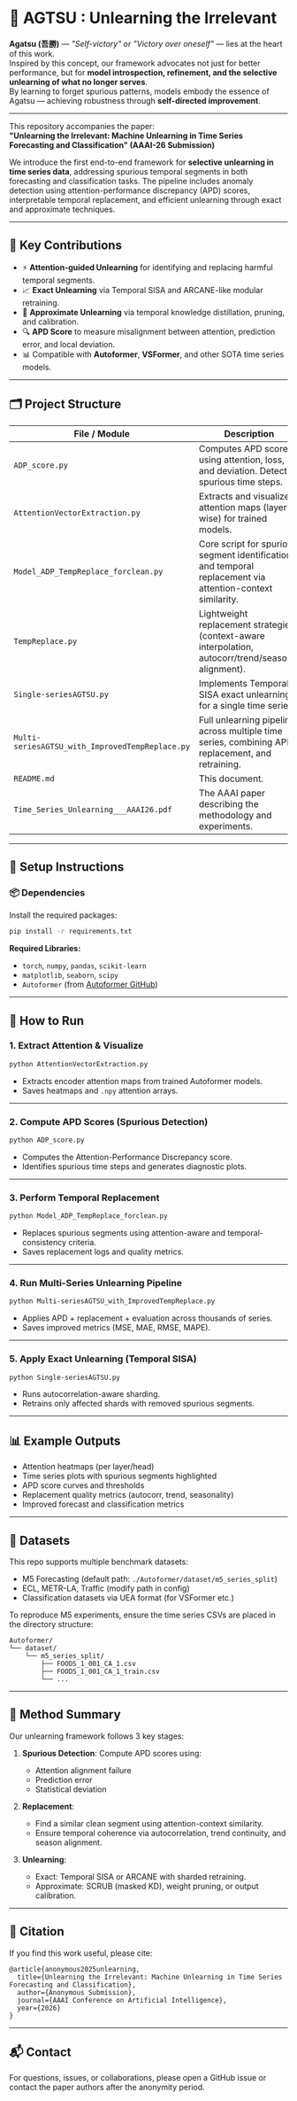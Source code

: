 
# 🧠 AGTSU : Unlearning the Irrelevant

**Agatsu (吾勝)** — _"Self-victory" or "Victory over oneself"_ — lies at the heart of this work.  
Inspired by this concept, our framework advocates not just for better performance, but for **model introspection, refinement, and the selective unlearning of what no longer serves**.  
By learning to forget spurious patterns, models embody the essence of Agatsu — achieving robustness through **self-directed improvement**.

---

This repository accompanies the paper:  
**"Unlearning the Irrelevant: Machine Unlearning in Time Series Forecasting and Classification" (AAAI-26 Submission)**

We introduce the first end-to-end framework for **selective unlearning in time series data**, addressing spurious temporal segments in both forecasting and classification tasks. The pipeline includes anomaly detection using attention-performance discrepancy (APD) scores, interpretable temporal replacement, and efficient unlearning through exact and approximate techniques.

---

## 📌 Key Contributions

- ⚡ **Attention-guided Unlearning** for identifying and replacing harmful temporal segments.
- 📈 **Exact Unlearning** via Temporal SISA and ARCANE-like modular retraining.
- 🔁 **Approximate Unlearning** via temporal knowledge distillation, pruning, and calibration.
- 🔍 **APD Score** to measure misalignment between attention, prediction error, and local deviation.
- 📊 Compatible with **Autoformer**, **VSFormer**, and other SOTA time series models.

---

## 🗂️ Project Structure

| File / Module                                | Description |
|---------------------------------------------|-------------|
| `ADP_score.py`                               | Computes APD score using attention, loss, and deviation. Detects spurious time steps. |
| `AttentionVectorExtraction.py`              | Extracts and visualizes attention maps (layer-wise) for trained models. |
| `Model_ADP_TempReplace_forclean.py`         | Core script for spurious segment identification and temporal replacement via attention-context similarity. |
| `TempReplace.py`                             | Lightweight replacement strategies (context-aware interpolation, autocorr/trend/seasonal alignment). |
| `Single-seriesAGTSU.py`                     | Implements Temporal-SISA exact unlearning for a single time series. |
| `Multi-seriesAGTSU_with_ImprovedTempReplace.py` | Full unlearning pipeline across multiple time series, combining APD, replacement, and retraining. |
| `README.md`                                  | This document. |
| `Time_Series_Unlearning___AAAI26.pdf`        | The AAAI paper describing the methodology and experiments. |

---

## 🔧 Setup Instructions

### 📦 Dependencies
Install the required packages:

```bash
pip install -r requirements.txt
```

**Required Libraries:**

- `torch`, `numpy`, `pandas`, `scikit-learn`
- `matplotlib`, `seaborn`, `scipy`
- `Autoformer` (from [Autoformer GitHub](https://github.com/thuml/Autoformer))

---

## 🚀 How to Run

### 1. Extract Attention & Visualize

```bash
python AttentionVectorExtraction.py
```

- Extracts encoder attention maps from trained Autoformer models.
- Saves heatmaps and `.npy` attention arrays.

---

### 2. Compute APD Scores (Spurious Detection)

```bash
python ADP_score.py
```

- Computes the Attention-Performance Discrepancy score.
- Identifies spurious time steps and generates diagnostic plots.

---

### 3. Perform Temporal Replacement

```bash
python Model_ADP_TempReplace_forclean.py
```

- Replaces spurious segments using attention-aware and temporal-consistency criteria.
- Saves replacement logs and quality metrics.

---

### 4. Run Multi-Series Unlearning Pipeline

```bash
python Multi-seriesAGTSU_with_ImprovedTempReplace.py
```

- Applies APD + replacement + evaluation across thousands of series.
- Saves improved metrics (MSE, MAE, RMSE, MAPE).

---

### 5. Apply Exact Unlearning (Temporal SISA)

```bash
python Single-seriesAGTSU.py
```

- Runs autocorrelation-aware sharding.
- Retrains only affected shards with removed spurious segments.

---

## 📊 Example Outputs

- Attention heatmaps (per layer/head)
- Time series plots with spurious segments highlighted
- APD score curves and thresholds
- Replacement quality metrics (autocorr, trend, seasonality)
- Improved forecast and classification metrics

---

## 🧪 Datasets

This repo supports multiple benchmark datasets:
- M5 Forecasting (default path: `./Autoformer/dataset/m5_series_split`)
- ECL, METR-LA, Traffic (modify path in config)
- Classification datasets via UEA format (for VSFormer etc.)

To reproduce M5 experiments, ensure the time series CSVs are placed in the directory structure:
```
Autoformer/
└── dataset/
    └── m5_series_split/
        ├── FOODS_1_001_CA_1.csv
        ├── FOODS_1_001_CA_1_train.csv
        └── ...
```

---

## 🧠 Method Summary

Our unlearning framework follows 3 key stages:

1. **Spurious Detection**: Compute APD scores using:
   - Attention alignment failure
   - Prediction error
   - Statistical deviation

2. **Replacement**:
   - Find a similar clean segment using attention-context similarity.
   - Ensure temporal coherence via autocorrelation, trend continuity, and season alignment.

3. **Unlearning**:
   - Exact: Temporal SISA or ARCANE with sharded retraining.
   - Approximate: SCRUB (masked KD), weight pruning, or output calibration.

---

## 📄 Citation

If you find this work useful, please cite:

```
@article{anonymous2025unlearning,
  title={Unlearning the Irrelevant: Machine Unlearning in Time Series Forecasting and Classification},
  author={Anonymous Submission},
  journal={AAAI Conference on Artificial Intelligence},
  year={2026}
}
```

---

## 📬 Contact

For questions, issues, or collaborations, please open a GitHub issue or contact the paper authors after the anonymity period.
